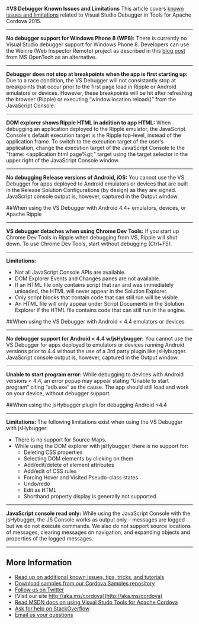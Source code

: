 #**VS Debugger Known Issues and Limitations**
This article covers [known issues and limitations](../Readme.md#knownissues) related to Visual Studio Debugger in Tools for Apache Cordova 2015. 

----------
**No debugger support for Windows Phone 8 (WP8):** There is currently no Visual Studio debugger support for Windows Phone 8. Developers can use the Weinre (Web Inspector Remote) project as described in this [blog post](http://msopentech.com/blog/2013/05/31/now-on-ie-and-firefox-debug-your-mobile-html5-page-remotely-with-weinre-web-inspector-remote/) from MS OpenTech as an alternative.

----------
**Debugger does not stop at breakpoints when the app is first starting up:** Due to a race condition, the VS Debugger will not consistantly stop at breakpoints that occur prior to the first page load in Ripple or Android emulators or devices. However, these breakpoints will be hit after refreshing the browser (Ripple) or executing “window.location.reload()” from the JavaScript Console.

----------
**DOM explorer shows Ripple HTML in addition to app HTML:** When debugging an application deployed to the Ripple emulator, the JavaScript Console's default execution target is the Ripple top-level, instead of the application frame. To switch to the execution target of the user’s application, change the execution target of the JavaScript Console to the "frame: &lt;application html page%gt;" target using the target selector in the upper right of the JavaScript Console window.

----------
**No debugging Release versions of Android, iOS:** You cannot use the VS Debugger for apps deployed to Android emulators or devices that are built in the Release Solution Configurations (by design) as they are signed. JavaScript console output is, however, captured in the Output window.

##When using the VS Debugger with Android 4.4+ emulators, devices, or Apache Ripple

----------
**VS debugger detaches when using Chrome Dev Tools:** If you start up Chrome Dev Tools in Ripple when debugging from VS, Ripple will shut down. To use Chrome Dev Tools, start without debugging (Ctrl+F5).

----------
**Limitations:**
- Not all JavaScript Console APIs are available.
- DOM Explorer Events and Changes panes are not available.
- If an HTML file only contains script that ran and was immediately unloaded, the HTML will never appear in the Solution Explorer.
- Only script blocks that contain code that can still run will be visible.
- An HTML file will only appear under Script Documents in the Solution Explorer if the HTML file contains code that can still run in the engine.

##When using the VS Debugger with Android < 4.4 emulators or devices

----------
**No debugger support for Android < 4.4 w/jsHybugger:** You cannot use the VS Debugger for apps deployed to emulators or devices running Android versions prior to 4.4 without the use of a 3rd party plugin like jsHybugger. JavaScript console output is, however, captured in the Output window.

----------
**Unable to start program error:** While debugging to devices with Android versions < 4.4, an error popup may appear stating “Unable to start program” citing “adb.exe” as the cause. The app should still load and work on your device, without debugger support.

##When using the jsHybugger plugin for debugging Android <4.4

----------
**Limitations:** The following limitations exist when using the VS Debugger with jsHybugger:
- There is no support for Source Maps.
- While using the DOM explorer with jsHybugger, there is no support for:
  - Deleting CSS properties
  - Selecting DOM elements by clicking on them
  - Add/edit/delete of element attributes
  - Add/edit of CSS rules
  - Forcing Hover and Visited Pseudo-class states
  - Undo/redo
  - Edit as HTML
  - Shorthand property display is generally not supported.

----------
**JavaScript console read only:** While using the JavaScript Console with the jsHybugger, the JS Console works as output only – messages are logged but we do not execute commands.  We also do not support source locations of messages, clearing messages on navigation, and expanding objects and properties of the logged messages.

----------
## More Information
* [Read up on additional known issues, tips, tricks, and tutorials](../Readme.md)
* [Download samples from our Cordova Samples repository](http://github.com/Microsoft/cordova-samples)
* [Follow us on Twitter](https://twitter.com/VSCordovaTools)
* [Visit our site http://aka.ms/cordova](http://aka.ms/cordova)
* [Read MSDN docs on using Visual Studo Tools for Apache Cordova](http://go.microsoft.com/fwlink/?LinkID=533794)
* [Ask for help on StackOverflow](http://stackoverflow.com/questions/tagged/visual-studio-cordova)
* [Email us your questions](mailto://multidevicehybridapp@microsoft.com)
